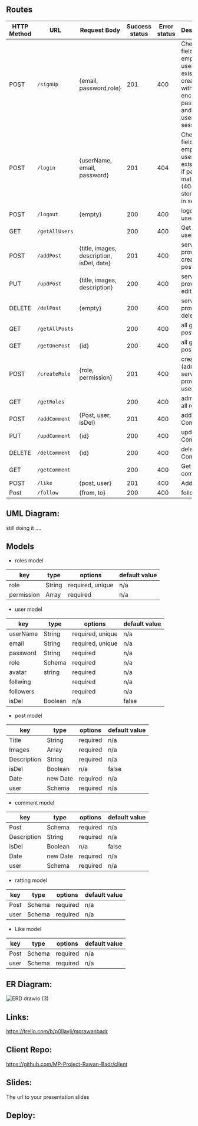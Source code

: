 
## Routes

| HTTP Method | URL                | Request Body                               | Success status  | Error status  | Description       |
| ----------- | ------------------ | ----------------------------------------- | --------------- | ------------- | ------------------ |
| POST        | `/signUp`          | {email, password,role}                    | 201             | 400           | Checks if fields not empty and user not exists, then create user with encrypted password, and store user in session   |
| POST        | `/login`           | {userName, email, password}               | 201             | 404           | Checks if fields not empty  and user not exists, and if password matches (404), then stores user in session           |
| POST        | `/logout`          | {empty}                                   | 200             | 400           | logout the user               |
| GET         | `/getAllUsers`     |                                           | 200             | 400           | Get all users                 |
| POST        | `/addPost`         | {title, images, description, isDel, date} | 201             | 400           | service provider create posts|
| PUT         | `/updPost`         | {title, images, description}              | 200             | 400           | service provider edit post                   |
| DELETE      | `/delPost`         | {empty}                                   | 200             | 400           | service provider delete post               |
| GET         | `/getAllPosts`     |                                           | 200             | 400           | all get all posts         |
| GET         | `/getOnePost`      |  {id}                                     | 200             | 400           | all get one post by id    |
| POST        | `/createRole`      |  {role, permission}                       | 201             | 400           | create role (admin, service provider, users|
| GET         | `/getRoles`        |                                           | 200             | 400           | admin get all roles    |
| POST        | `/addComment`      | {Post, user, isDel}                       | 201             | 400           | add Comment   |
| PUT         | `/updComment`      | {id}                                      | 200             | 400           | update Comment   | 
| DELETE      | `/delComment`      | {id}                                      | 200             | 400           | delete Comment   | 
| GET         | `/getComment`      |                                           | 200             | 400           | Get all comments   | 
| POST        | `/like`            | {post, user}                              | 201             | 400           | Add like   | 
| Post        | `/follow`          | {from, to}                                | 200             | 400           | follow user  | 
 

## UML Diagram:

still doing it ....


## Models

- roles model

| key        | type   | options          | default value |
| -----------| ------ | ---------------- | ------------- |
| role       | String | required, unique | n/a           |
| permission | Array  | required         | n/a           |



- user model

| key        | type            | options          | default value |
| ---------- | --------------- | ---------------- | ------------- |
| userName   | String          | required, unique | n/a           |
| email      | String          | required, unique | n/a           |
| password   | String          | required         | n/a           |
| role       | Schema <role>   | required         | n/a           |
| avatar     | string          | required         | n/a           |
| follwing   |                 | required         | n/a           |
| followers  |                 | required         | n/a           |
| isDel      | Boolean         | n/a              | false         |

  
- post model

| key        | type            | options          | default value |
| ---------- | --------------- | ---------------- | ------------- |
| Title      | String          | required         | n/a           |
| Images     | Array           | required         | n/a           |
| Description| String          | required         | n/a           |
| isDel      | Boolean         | n/a              | false         |
| Date       | new Date        | required         | n/a           |
| user       | Schema <user>   | required         | n/a           |
  

- comment model 
  
| key        | type            | options          | default value |
| ---------- | --------------- | ---------------- | ------------- |
| Post       | Schema <post>   | required         | n/a           |
| Description| String          | required         | n/a           |
| isDel      | Boolean         | n/a              | false         |
| Date       | new Date        | required         | n/a           |
| user       | Schema <user>   | required         | n/a           |
  
  
- ratting model 
  
| key        | type            | options          | default value |
| ---------- | --------------- | ---------------- | ------------- |
| Post       | Schema <post>   | required         | n/a           |
| user       | Schema <user>   | required         | n/a           | 
  
- Like model 
  
| key        | type            | options          | default value |
| ---------- | --------------- | ---------------- | ------------- |
| Post       | Schema <post>   | required         | n/a           |
| user       | Schema <user>   | required         | n/a           |

## ER Diagram:
  
![ERD drawio (3)](https://user-images.githubusercontent.com/92248041/146686377-5d3bdcae-3d76-4c84-be3c-9be02dc71666.png)

 ## Links:
https://trello.com/b/p0lIavji/mprawanbadr

## Client Repo:
https://github.com/MP-Project-Rawan-Badr/client

## Slides:
The url to your presentation slides

## Deploy:

